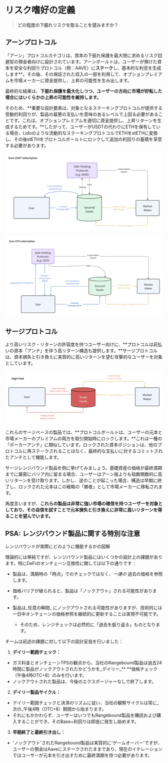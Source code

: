 # リスク嗜好の定義

> **どの程度の下振れリスクを取ることを望みますか？**

## アーンプロトコル

「アーン」プロトコルカテゴリは、資本の下振れ保護を最大限に求めるリスク回避型の預金者向けに設計されています。アーンボールトは、ユーザーが預けた資本を安全な利回りプロトコル（例：AAVE）に**ステーク**し、基本的な利息を生成します**。その後、その保証された収入の一部を利用して、オプションプレミアムを市場メーカーに資金提供し、上昇の可能性を生み出します。

最終的な結果は、**下振れ保護を最大化しつつ、ユーザーの方向に市場が好転した場合にはいくらかの上昇の可能性を維持します。**

そのため、**重要な設計要素は、対象となるステーキングプロトコルが提供する受動的利回りが、製品の最悪の支払いを意味のあるレベルで上回る必要があることです。これは、オプションプレミアムを適切に資金提供し、上昇リターンを生成するためです。**したがって、ユーザーがUSDTの代わりにETHを保有している場合、Lidoのような流動的なステーキングプロトコルでETHをstETHに変換し、その後stETHをプロトコルボールトにロックして追加の利回りの蓄積を享受する必要があります。

![](../../static/draw6.png)

![](../../static/draw7.png)

## サージプロトコル

より高いリスク・リターンの許容度を持つユーザー向けに、**プロトコルは前払いの資本「アンテ」を伴う高リターン構造も提供します。**サージプロトコルは、資本損失と引き換えに実質的に高いリターンを望む攻撃的なユーザーを対象としています。

![](../../static/draw8.png)

これらのサージベースの製品では、**プロトコルボールトは、ユーザーの元本と市場メーカーのプレミアムの両方を取引開始時にロックします。**これは一種の「ポーカーアンテ」に類似しています。ロックされた資本ポジションは、他のプロトコルに再ステークされることはなく、最終的な支払いに対するコミットされたアンテとして機能します。

サージレンジバウンド製品を例に挙げてみましょう。基礎資産の価格が最終満期までに厳密にバリア内に留まる場合、ユーザーはアーン版よりも指数関数的に高いリターンを受け取ります。しかし、逆のことが起こった場合、構造は早期に終了し、ロックされた元本はこの戦略の「勝者」として市場メーカーに移転されます。

再度言いますが、**これらの製品は非常に強い市場の確信を持つユーザーを対象としており、その自信を試すことで元本損失と引き換えに非常に高いリターンを得ることを望んでいます。**

## PSA: レンジバウンド製品に関する特別な注意

レンジバウンドが実際にどのように機能するかの図解

理論的には単純ですが、レンジバウンド製品にはいくつかの設計上の課題があります。特にDeFiのオンチェーン互換性に関しては以下の通りです：

- 製品は、満期時の「時点」でのチェックではなく、_一連の_ 過去の価格を参照します。
- 価格バリアが破られると、製品は「ノックアウト」される可能性があります。
- 製品は_任意の瞬間_ にノックアウトされる可能性がありますが、技術的には一日中オンチェーンの価格参照を継続的に更新することは実現不可能です。

  - そのため、レンジチェックは必然的に「過去を振り返る」ものとなります。

チームは前述の課題に対して以下の設計妥協を行いました：

1. **デイリー範囲チェック：**

  - ガス料金とオンチェーンTPSの観点から、当社のRangebound製品は過去24時間に製品がノックアウトされたかどうかを_デイリー_** **価格チェック（午後4時OTC+8）のみを行います。
  - ノックアウトされた製品は、今後のエクスポージャーなしで終了します。

2. **デイリー製品サイクル：**

  - デイリー範囲チェックと決済のリズムに従い、当社の観察サイクルは常に_次の_午後4時（OTC+8）期間から始まります。
  - それにもかかわらず、ユーザーはいつでもRangebound製品を購読および購入することができ、そのBase+利回りは即座に発生し始めます。

3. **早期終了と最終引き出し：**

  - 'ノックアウト'されたRangebound製品は実質的に'ゲームオーバー'ですが、ユーザーの預金はAaveにステークされたままであり、現在のイテレーションではユーザーが元本を引き出すために最終満期を待つ必要があります。